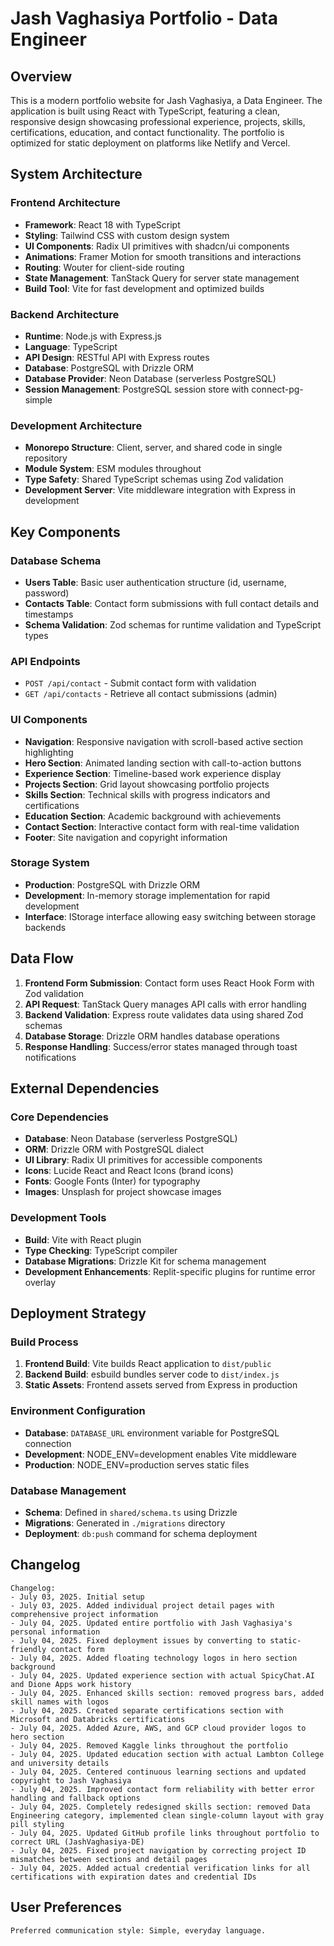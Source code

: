 # Jash Vaghasiya Portfolio - Data Engineer

## Overview

This is a modern portfolio website for Jash Vaghasiya, a Data Engineer. The application is built using React with TypeScript, featuring a clean, responsive design showcasing professional experience, projects, skills, certifications, education, and contact functionality. The portfolio is optimized for static deployment on platforms like Netlify and Vercel.

## System Architecture

### Frontend Architecture
- **Framework**: React 18 with TypeScript
- **Styling**: Tailwind CSS with custom design system
- **UI Components**: Radix UI primitives with shadcn/ui components
- **Animations**: Framer Motion for smooth transitions and interactions
- **Routing**: Wouter for client-side routing
- **State Management**: TanStack Query for server state management
- **Build Tool**: Vite for fast development and optimized builds

### Backend Architecture
- **Runtime**: Node.js with Express.js
- **Language**: TypeScript
- **API Design**: RESTful API with Express routes
- **Database**: PostgreSQL with Drizzle ORM
- **Database Provider**: Neon Database (serverless PostgreSQL)
- **Session Management**: PostgreSQL session store with connect-pg-simple

### Development Architecture
- **Monorepo Structure**: Client, server, and shared code in single repository
- **Module System**: ESM modules throughout
- **Type Safety**: Shared TypeScript schemas using Zod validation
- **Development Server**: Vite middleware integration with Express in development

## Key Components

### Database Schema
- **Users Table**: Basic user authentication structure (id, username, password)
- **Contacts Table**: Contact form submissions with full contact details and timestamps
- **Schema Validation**: Zod schemas for runtime validation and TypeScript types

### API Endpoints
- `POST /api/contact` - Submit contact form with validation
- `GET /api/contacts` - Retrieve all contact submissions (admin)

### UI Components
- **Navigation**: Responsive navigation with scroll-based active section highlighting
- **Hero Section**: Animated landing section with call-to-action buttons
- **Experience Section**: Timeline-based work experience display
- **Projects Section**: Grid layout showcasing portfolio projects
- **Skills Section**: Technical skills with progress indicators and certifications
- **Education Section**: Academic background with achievements
- **Contact Section**: Interactive contact form with real-time validation
- **Footer**: Site navigation and copyright information

### Storage System
- **Production**: PostgreSQL with Drizzle ORM
- **Development**: In-memory storage implementation for rapid development
- **Interface**: IStorage interface allowing easy switching between storage backends

## Data Flow

1. **Frontend Form Submission**: Contact form uses React Hook Form with Zod validation
2. **API Request**: TanStack Query manages API calls with error handling
3. **Backend Validation**: Express route validates data using shared Zod schemas
4. **Database Storage**: Drizzle ORM handles database operations
5. **Response Handling**: Success/error states managed through toast notifications

## External Dependencies

### Core Dependencies
- **Database**: Neon Database (serverless PostgreSQL)
- **ORM**: Drizzle ORM with PostgreSQL dialect
- **UI Library**: Radix UI primitives for accessible components
- **Icons**: Lucide React and React Icons (brand icons)
- **Fonts**: Google Fonts (Inter) for typography
- **Images**: Unsplash for project showcase images

### Development Tools
- **Build**: Vite with React plugin
- **Type Checking**: TypeScript compiler
- **Database Migrations**: Drizzle Kit for schema management
- **Development Enhancements**: Replit-specific plugins for runtime error overlay

## Deployment Strategy

### Build Process
1. **Frontend Build**: Vite builds React application to `dist/public`
2. **Backend Build**: esbuild bundles server code to `dist/index.js`
3. **Static Assets**: Frontend assets served from Express in production

### Environment Configuration
- **Database**: `DATABASE_URL` environment variable for PostgreSQL connection
- **Development**: NODE_ENV=development enables Vite middleware
- **Production**: NODE_ENV=production serves static files

### Database Management
- **Schema**: Defined in `shared/schema.ts` using Drizzle
- **Migrations**: Generated in `./migrations` directory
- **Deployment**: `db:push` command for schema deployment

## Changelog

```
Changelog:
- July 03, 2025. Initial setup
- July 03, 2025. Added individual project detail pages with comprehensive project information
- July 04, 2025. Updated entire portfolio with Jash Vaghasiya's personal information
- July 04, 2025. Fixed deployment issues by converting to static-friendly contact form
- July 04, 2025. Added floating technology logos in hero section background
- July 04, 2025. Updated experience section with actual SpicyChat.AI and Dione Apps work history
- July 04, 2025. Enhanced skills section: removed progress bars, added skill names with logos
- July 04, 2025. Created separate certifications section with Microsoft and Databricks certifications
- July 04, 2025. Added Azure, AWS, and GCP cloud provider logos to hero section
- July 04, 2025. Removed Kaggle links throughout the portfolio
- July 04, 2025. Updated education section with actual Lambton College and university details
- July 04, 2025. Centered continuous learning sections and updated copyright to Jash Vaghasiya
- July 04, 2025. Improved contact form reliability with better error handling and fallback options
- July 04, 2025. Completely redesigned skills section: removed Data Engineering category, implemented clean single-column layout with gray pill styling
- July 04, 2025. Updated GitHub profile links throughout portfolio to correct URL (JashVaghasiya-DE)
- July 04, 2025. Fixed project navigation by correcting project ID mismatches between sections and detail pages
- July 04, 2025. Added actual credential verification links for all certifications with expiration dates and credential IDs
```

## User Preferences

```
Preferred communication style: Simple, everyday language.
```